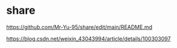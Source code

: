 # share
https://github.com/Mr-Yu-95/share/edit/main/README.md

https://blog.csdn.net/weixin_43043994/article/details/100303097
